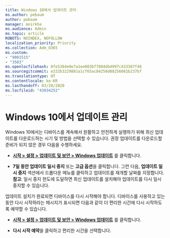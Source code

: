 ```yaml
---
title: Windows 10에서 업데이트 관리
ms.author: pebaum
author: pebaum
manager: mnirkhe
ms.audience: Admin
ms.topic: article
ROBOTS: NOINDEX, NOFOLLOW
localization_priority: Priority
ms.collection: Adm_O365
ms.custom:
- "9001515"
- "3583"
ms.openlocfilehash: 0fe5384e0e7a1ee003bf7804db4997c433387f48
ms.sourcegitcommit: e332b3229881a1cf65ac84250d88256081b237bf
ms.translationtype: HT
ms.contentlocale: ko-KR
ms.lasthandoff: 03/28/2020
ms.locfileid: "43034252"
---
```

# <a name="manage-updates-in-windows-10"></a>Windows 10에서 업데이트 관리

Windows 10에서는 디바이스를 계속해서 원활하고 안전하게 실행하기 위해 최신 업데이트를 다운로드하는 시기 및 방법을 선택할 수 있습니다. 권장 업데이트를 다운로드할 준비가 되지 않은 경우 다음을 수행하세요.

- **[시작 > 설정 > 업데이트 및 보안 > Windows 업데이트](ms-settings:windowsupdate)** 를 클릭합니다.

- **7일 동안 업데이트 일시 중지** 또는 **고급 옵션**을 클릭합니다. 그런 다음, **업데이트 일시 중지** 섹션에서 드롭다운 메뉴를 클릭하고 업데이트를 재개할 날짜를 지정합니다. **참고**: 일시 중지 한도에 도달하면 최신 업데이트를 설치해야 업데이트를 다시 일시 중지할 수 있습니다.

업데이트 설치가 완료되면 디바이스를 다시 시작해야 합니다. 디바이스를 사용하고 있는 동안 다시 시작하라는 메시지가 표시되면 다음과 같이 더 편리한 시간에 다시 시작하도록 예약할 수 있습니다.

- **[시작 > 설정 > 업데이트 및 보안 > Windows 업데이트](ms-settings:windowsupdate)** 를 클릭합니다.

- **다시 시작 예약**을 클릭하고 편리한 시간을 선택합니다.
